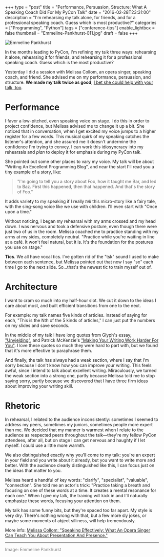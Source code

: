 +++
type = "post"
title = "Performance, Persuasion, Structure: What A Speaking Coach Did For My PyCon Talk"
date = "2016-02-28T23:31:00"
description = "I'm rehearsing my talk alone, for friends, and for a professional speaking coach. Guess which is most productive?"
categories = ["Programming", "Python"]
tags = ["conference-tips"]
enable_lightbox = false
thumbnail = "Emmeline-Pankhurst-011.jpg"
draft = false
+++

<p><img alt="Emmeline Pankhurst" src="Emmeline-Pankhurst-011.jpg" /></p>
<p>In the months leading to PyCon, I'm refining my talk three ways: rehearsing it alone, rehearsing it for friends, and rehearsing it for a professional speaking coach. Guess which is the most productive?</p>
<p>Yesterday I did a session with Melissa Collom, an opera singer, speaking coach, and friend. She advised me on my performance, persuasion, and structure. <strong>We made my talk twice as good</strong>, <a href="http://melissacollom.com/coaching/">I bet she could help with your talk, too</a>.</p>
<h1 id="performance">Performance</h1>
<p>I favor a low-pitched, even speaking voice on stage. I do this in order to project confidence, but Melissa advised me to change it up a bit. She noticed that in conversation, when I get excited my voice jumps to a higher register for a few words. This musical quirk of my speaking catches the listener's attention, and she assured me it doesn't undermine the confidence I'm trying to convey. I can work this idiosyncracy into my rehearsals and <em>plan</em> to deploy it for emphasis during my PyCon talk.</p>
<p>She pointed out some other places to vary my voice. My talk will be about "Writing An Excellent Programming Blog", and near the start I'll read you a tiny example of a story, like:</p>
<blockquote>
<p>"I'm going to tell you a story about Foo, how it taught me Bar, and led to Baz. First this happened, then that happened. And that's the story of Foo."</p>
</blockquote>
<p>It adds variety to my speaking if I really <em>tell</em> this micro-story like a fairy tale, with the sing-song voice like we use with children. I'll even start with "Once upon a time."</p>
<p>Without noticing, I began my rehearsal with my arms crossed and my head down. I was nervous and took a defensive posture, even though there were just two of us in the room. Melissa coached me to practice standing with my arms at my sides, completely neutral. "Practice while you're waiting in line at a caf&eacute;. It won't feel natural, but it is. It's the foundation for the postures you use on stage."</p>
<p><strong>Tics.</strong> We all have vocal tics. I've gotten rid of the "tsk" sound I used to make between each sentence, but Melissa pointed out that now I say "so" each time I go to the next slide. So...that's the newest tic to train myself out of.</p>
<h1 id="architecture">Architecture</h1>
<p>I want to cram so much into my half-hour slot. We cut it down to the ideas I care about most, and built efficient transitions from one to the next.</p>
<p>For example: my talk names five kinds of articles. Instead of saying for each, "This is the Nth of the 5 kinds of articles," I can just put the numbers on my slides and save seconds.</p>
<p>In the middle of my talk I have long quotes from Glyph's essay, <a href="https://glyph.twistedmatrix.com/2014/02/unyielding.html">"Unyielding"</a>, and Patrick McKenzie's <a href="https://training.kalzumeus.com/newsletters/archive/content-marketing-strategy">"Making Your Writing Work Harder For You"</a>. I love these quotes so much they were hard to part with, but we found that it's more effective to paraphrase them.</p>
<p>And finally, the talk has always had a weak section, where I say that I'm sorry because I don't know how you can improve your writing. This feels awful, since I intend to talk about excellent writing. Miraculously, we turned the weak section into a strong one, partly because Melissa told me to stop saying sorry, partly because we discovered that I have three firm ideas about improving your writing skill.</p>
<h1 id="rhetoric">Rhetoric</h1>
<p>In rehearsal, I related to the audience inconsistently: sometimes I seemed to address my peers, sometimes my juniors, sometimes people more expert than me. We decided that my manner is warmest when I relate to the audience as respected peers throughout the talk&mdash;they're my fellow PyCon attendees, after all, but on stage I can get nervous and haughty if I let myself. I could use a little more warmth.</p>
<p>We also distinguished exactly why you'll come to my talk: you're an expert in your field and you write about it already, but you want to write more and better. With the audience clearly distinguished like this, I can focus just on the ideas that matter to you.</p>
<p>Melissa heard a handful of key words: "clarify", "specialist", "valuable", "connection". She told me an actor's trick: "Practice taking a breath and focusing on one of these words at a time. It creates a mental resonance for each one." When I give my talk, the training will kick in and I'll naturally emphasize these words, focusing your attention on them.</p>
<p>My talk has some funny bits, but they're spaced too far apart. My style is very dry. There's nothing wrong with that, but a few more sly jokes, or maybe some moments of abject silliness, will help tremendously.</p>
<p>More info: <a href="http://melissacollom.com/coaching/">Melissa Collom: "Speaking Effectively: What An Opera Singer Can Teach You About Presentation And Presence."</a></p>
<hr />
<p><span style="color: gray">Image: Emmeline Pankhurst</span></p>
    